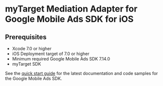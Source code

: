 # myTarget Mediation Adapter for Google Mobile Ads SDK for iOS

## Prerequisites

-   Xcode 7.0 or higher
-   iOS Deployment target of 7.0 or higher
-   Minimum required Google Mobile Ads SDK 7.14.0
-   myTarget SDK

See the [quick start guide](https://developers.google.com/admob/ios/quick-start)
for the latest documentation and code samples for the Google Mobile Ads SDK.
